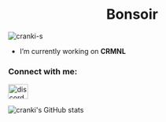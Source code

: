 <h1 align="center">Bonsoir</h1>

<p align="left"> <img src="https://komarev.com/ghpvc/?username=cranki-s&label=Profile%20views&color=ff0d00&style=flat" alt="cranki-s" /> </p>

- I’m currently working on **CRMNL**

<h3 align="left">Connect with me:</h3>
<p align="left">
<a href="https://crmnl.pw/discord" target="blank"><img align="center" src="https://raw.githubusercontent.com/rahuldkjain/github-profile-readme-generator/master/src/images/icons/Social/discord.svg" alt="discord.gg/crmnl" height="30" width="40" /></a>
</p>

![cranki's GitHub stats](https://github-readme-stats.vercel.app/api?username=cranki-s&show_icons=true&theme=radical)
